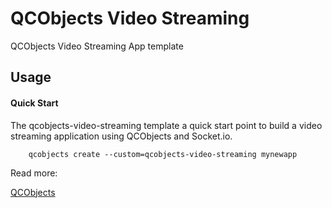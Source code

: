 # QCObjects Video Streaming

QCObjects Video Streaming App template


## Usage

#### Quick Start

The qcobjects-video-streaming template a quick start point to build a video streaming application using QCObjects and Socket.io.

```shell
    qcobjects create --custom=qcobjects-video-streaming mynewapp
```

Read more:

[QCObjects](https://qcobjects.com)
